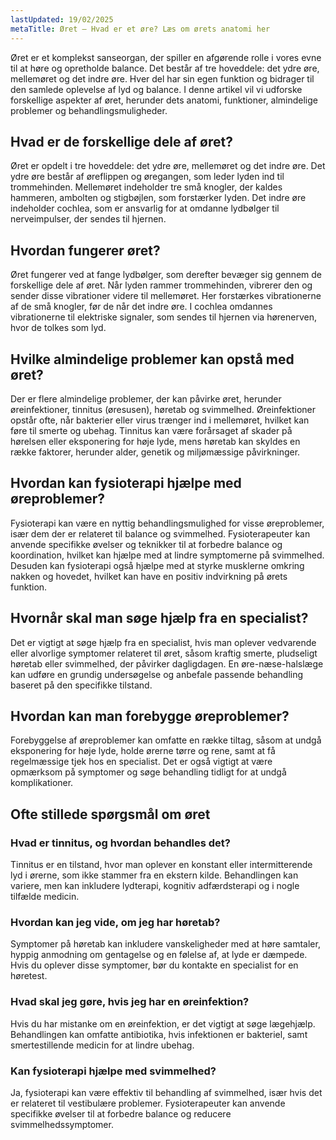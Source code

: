 ```yaml
---
lastUpdated: 19/02/2025
metaTitle: Øret – Hvad er et øre? Læs om ørets anatomi her
---
```


Øret er et komplekst sanseorgan, der spiller en afgørende rolle i vores evne til at høre og opretholde balance. Det består af tre hoveddele: det ydre øre, mellemøret og det indre øre. Hver del har sin egen funktion og bidrager til den samlede oplevelse af lyd og balance. I denne artikel vil vi udforske forskellige aspekter af øret, herunder dets anatomi, funktioner, almindelige problemer og behandlingsmuligheder.

## Hvad er de forskellige dele af øret?

Øret er opdelt i tre hoveddele: det ydre øre, mellemøret og det indre øre. Det ydre øre består af øreflippen og øregangen, som leder lyden ind til trommehinden. Mellemøret indeholder tre små knogler, der kaldes hammeren, ambolten og stigbøjlen, som forstærker lyden. Det indre øre indeholder cochlea, som er ansvarlig for at omdanne lydbølger til nerveimpulser, der sendes til hjernen.

## Hvordan fungerer øret?

Øret fungerer ved at fange lydbølger, som derefter bevæger sig gennem de forskellige dele af øret. Når lyden rammer trommehinden, vibrerer den og sender disse vibrationer videre til mellemøret. Her forstærkes vibrationerne af de små knogler, før de når det indre øre. I cochlea omdannes vibrationerne til elektriske signaler, som sendes til hjernen via hørenerven, hvor de tolkes som lyd.

## Hvilke almindelige problemer kan opstå med øret?

Der er flere almindelige problemer, der kan påvirke øret, herunder øreinfektioner, tinnitus (øresusen), høretab og svimmelhed. Øreinfektioner opstår ofte, når bakterier eller virus trænger ind i mellemøret, hvilket kan føre til smerte og ubehag. Tinnitus kan være forårsaget af skader på hørelsen eller eksponering for høje lyde, mens høretab kan skyldes en række faktorer, herunder alder, genetik og miljømæssige påvirkninger.

## Hvordan kan fysioterapi hjælpe med øreproblemer?

Fysioterapi kan være en nyttig behandlingsmulighed for visse øreproblemer, især dem der er relateret til balance og svimmelhed. Fysioterapeuter kan anvende specifikke øvelser og teknikker til at forbedre balance og koordination, hvilket kan hjælpe med at lindre symptomerne på svimmelhed. Desuden kan fysioterapi også hjælpe med at styrke musklerne omkring nakken og hovedet, hvilket kan have en positiv indvirkning på ørets funktion.

## Hvornår skal man søge hjælp fra en specialist?

Det er vigtigt at søge hjælp fra en specialist, hvis man oplever vedvarende eller alvorlige symptomer relateret til øret, såsom kraftig smerte, pludseligt høretab eller svimmelhed, der påvirker dagligdagen. En øre-næse-halslæge kan udføre en grundig undersøgelse og anbefale passende behandling baseret på den specifikke tilstand.

## Hvordan kan man forebygge øreproblemer?

Forebyggelse af øreproblemer kan omfatte en række tiltag, såsom at undgå eksponering for høje lyde, holde ørerne tørre og rene, samt at få regelmæssige tjek hos en specialist. Det er også vigtigt at være opmærksom på symptomer og søge behandling tidligt for at undgå komplikationer.

## Ofte stillede spørgsmål om øret

### Hvad er tinnitus, og hvordan behandles det?

Tinnitus er en tilstand, hvor man oplever en konstant eller intermitterende lyd i ørerne, som ikke stammer fra en ekstern kilde. Behandlingen kan variere, men kan inkludere lydterapi, kognitiv adfærdsterapi og i nogle tilfælde medicin.

### Hvordan kan jeg vide, om jeg har høretab?

Symptomer på høretab kan inkludere vanskeligheder med at høre samtaler, hyppig anmodning om gentagelse og en følelse af, at lyde er dæmpede. Hvis du oplever disse symptomer, bør du kontakte en specialist for en høretest.

### Hvad skal jeg gøre, hvis jeg har en øreinfektion?

Hvis du har mistanke om en øreinfektion, er det vigtigt at søge lægehjælp. Behandlingen kan omfatte antibiotika, hvis infektionen er bakteriel, samt smertestillende medicin for at lindre ubehag.

### Kan fysioterapi hjælpe med svimmelhed?

Ja, fysioterapi kan være effektiv til behandling af svimmelhed, især hvis det er relateret til vestibulære problemer. Fysioterapeuter kan anvende specifikke øvelser til at forbedre balance og reducere svimmelhedssymptomer.
